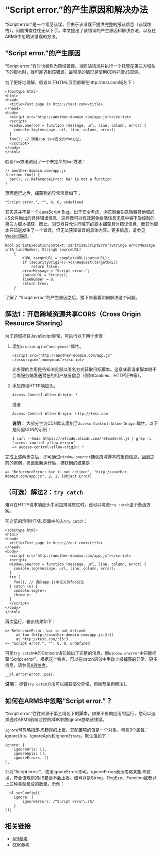 # “Script error.”的产生原因和解决办法

“Script error.”是一个常见错误，但由于该错误不提供完整的报错信息（错误堆栈），问题排查往往无从下手。本文提出了该错误的产生原因和解决办法，以及在ARMS中忽略该错误的方法。

## “Script error.”的产生原因

“Script error.”有时也被称为跨域错误。当网站请求并执行一个托管在第三方域名下的脚本时，就可能遇到该错误。最常见的情形是使用CDN托管JS资源。

为了更好地理解，假设以下HTML页面部署在http://test.com域名下：

```
<!doctype html>
<html>
<head>
  <title>Test page in http://test.com</title>
</head>
<body>
  <script src="http://another-domain.com/app.js"></script>
  <script>
  window.onerror = function (message, url, line, column, error) {
    console.log(message, url, line, column, error);
  }
  foo(); // 调用app.js中定义的foo方法。
  </script>
</body>
</html>
```

假设`foo`方法调用了一个未定义的`bar`方法：

```
// another-domain.com/app.js
function foo() {
  bar(); // ReferenceError: bar is not a function
}
```

页面运行之后，捕获到的异常信息如下：

```
"Script error.", "", 0, 0, undefined 
```

其实这并不是一个JavaScript Bug。出于安全考虑，浏览器会刻意隐藏其他域的JS文件抛出的具体错误信息，这样做可以有效避免敏感信息无意中被不受控制的第三方脚本捕获。因此，浏览器只允许同域下的脚本捕获具体错误信息，而其他脚本只知道发生了一个错误，但无法获知错误的具体内容。更多信息，请参见[Webkit源码](https://trac.webkit.org/browser/branches/chromium/648/Source/WebCore/dom/ScriptExecutionContext.cpp)。

```
bool ScriptExecutionContext::sanitizeScriptError(String& errorMessage, int& lineNumber, String& sourceURL)
    {
        KURL targetURL = completeURL(sourceURL);
        if (securityOrigin()->canRequest(targetURL))
            return false;
        errorMessage = "Script error.";
        sourceURL = String();
        lineNumber = 0;
        return true;
    }
```

了解了 “Script error.”的产生原因之后，接下来看看如何解决这个问题。

## 解法1：开启跨域资源共享CORS（Cross Origin Resource Sharing）

为了跨域捕获JavaScript异常，可执行以下两个步骤：

1.  添加`crossorigin="anonymous"`属性。

    ```
    <script src="http://another-domain.com/app.js" crossorigin="anonymous"></script>
    ```

    此步骤的作用是告知浏览器以匿名方式获取目标脚本。这意味着请求脚本时不会向服务端发送潜在的用户身份信息（例如Cookies、HTTP证书等）。

2.  添加跨域HTTP响应头。

    ```
    Access-Control-Allow-Origin: * 
    ```

    或者

    ```
    Access-Control-Allow-Origin: http://test.com 
    ```

    **说明：** 大部分主流CDN默认添加了`Access-Control-Allow-Origin`属性。以下是阿里CDN的示例：

    ```
    $ curl --head https://retcode.alicdn.com/retcode/bl.js | grep -i "access-control-allow-origin"
    => access-control-allow-origin: *
    ```


完成上述两步之后，即可通过`window.onerror`捕获跨域脚本的报错信息。回到之前的案例，页面重新运行后，捕获到的结果是：

```
=> "ReferenceError: bar is not defined", "http://another-domain.com/app.js", 2, 1, [Object Error]
```

## （可选）解法2：`try catch`

难以在HTTP请求响应头中添加跨域属性时，还可以考虑`try catch`这个备选方案。

在之前的示例HTML页面中加入`try catch`：

```
<!doctype html>
<html>
<head>
  <title>Test page in http://test.com</title>
</head>
<body>
  <script src="http://another-domain.com/app.js"></script>
  <script>
  window.onerror = function (message, url, line, column, error) {
    console.log(message, url, line, column, error);
  }
  try {
    foo(); // 调用app.js中定义的foo方法
  } catch (e) {
    console.log(e);
    throw e;
  }
  </script>
</body>
</html>
```

再次运行，输出结果如下：

```
=> ReferenceError: bar is not defined
     at foo (http://another-domain.com/app.js:2:3)
     at http://test.com/:15:3
=> "Script error.", "", 0, 0, undefined
```

可见`try catch`中的Console语句输出了完整的信息，但`window.onerror`中只能捕获“Script error”。根据这个特点，可以在catch语句中手动上报捕获的异常，更多信息，请参见[API参考](/intl.zh-CN/前端监控/API参考.md)。

```
__bl.error(error, pos);
```

**说明：** 尽管`try catch`方法可以捕获部分异常，但推荐采用解法1。

## 如何在ARMS中忽略“Script error.”？

“Script error.”往往来源于第三域名下的脚本，如果不影响应用的运行，您可以选择通过ARMS前端监控的SDK参数ignore忽略该错误。

`ignore`可忽略指定JS错误的上报，其配置项的值是一个对象，包含3个属性：ignoreUrls、ignoreApis和ignoreErrors。默认值如下：

```
ignore: {
    ignoreUrls: [],
    ignoreApis: [],
    ignoreErrors: []
},
```

针对“Script error.”，使用ignoreErrors即可。ignoreErrors表示忽略某些JS错误，符合该规则的JS错误不会上报。值可以是String、RegExp、Function或者以上三种类型组成的数组。示例：

```
__bl.setConfig({
    ignore: {
        ignoreErrors: /^Script error\.?$/
    }
});
```

## 相关链接

-   [API参考](/intl.zh-CN/前端监控/API参考.md)
-   [SDK参考](/intl.zh-CN/前端监控/SDK参考.md)

